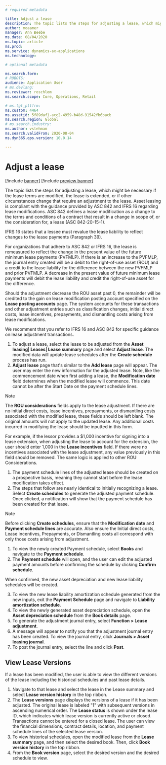 ```yaml
---
# required metadata

title: Adjust a lease
description: The topic lists the steps for adjusting a lease, which might be necessary if the lease terms are modified, the lease is extended, or if other circumstances change that require an adjustment to the lease.  
author: moaamer
manager: Ann Beebe
ms.date: 08/04/2020
ms.topic: article
ms.prod: 
ms.service: dynamics-ax-applications
ms.technology: 

# optional metadata

ms.search.form: 
# ROBOTS: 
audience: Application User
# ms.devlang: 
ms.reviewer: roschlom
ms.search.scope: Core, Operations, Retail

# ms.tgt_pltfrm: 
ms.custom: 4464
ms.assetid: 5f89daf1-acc2-4959-b48d-91542fb6bacb
ms.search.region: Global
# ms.search.industry: 
ms.author: vstehman
ms.search.validFrom: 2020-08-04
ms.dyn365.ops.version: 10.0.14

---
```


# Adjust a lease

[!include [banner](../includes/banner.md)]
[!include [preview banner](../includes/preview-banner.md)]

The topic lists the steps for adjusting a lease, which might be necessary if the lease terms are modified, the lease is extended, or if other circumstances change that require an adjustment to the lease. Asset leasing is compliant with the guidance provided by ASC 842 and IFRS 16 regarding lease modifications. ASC 842 defines a lease modification as a change to the terms and conditions of a contract that result in a change in scope of, or the consideration for, a lease (ASC 842-20-15-1).

IFRS 16 states that a lessee must revalue the lease liability to reflect changes to the lease payments (Paragraph 39).

For organizations that adhere to ASC 842 or IFRS 16, the lease is remeasured to reflect the change in the present value of the future minimum lease payments (PVFMLP). If there is an increase to the PVFMLP, the journal entry created will be a debit to the right-of-use asset (ROU) and a credit to the lease liability for the difference between the new PVFMLP and prior PVFMLP. A decrease in the present value of future minimum lease payments will debit the lease liability and credit the right-of-use asset for the difference.

Should the adjustment decrease the ROU asset past 0, the remainder will be credited to the gain on lease modification posting account specified on the **Lease posting accounts** page. The system accounts for these transactions and other adjustment entries such as classification changes, initial direct costs, lease incentives, prepayments, and dismantling costs arising from lease modifications.

We recomment that you refer to IFRS 16 and ASC 842 for specific guidance on lease adjustment transactions.

1. To adjust a lease, select the lease to be adjusted from the **Asset leasing| Leases| Lease summary** page and select **Adjust lease**. The modified data will update lease schedules after the **Create schedule** process has run.
2. **Adjust lease**  page that's similar to the **Add lease** page will appear. The user may enter the new information for the adjusted lease. Note, like the commencement date when first adding a lease, the **Modification date** field determines when the modified lease will commence. This date cannot be after the Start Date on the payment schedule lines.

 > [!Note] 
 > The **ROU considerations** fields apply to the lease adjustment. If there are no initial direct costs, lease incentives, prepayments, or dismantling costs associated with the modified lease, these fields should be left blank. The original amounts will not apply to the updated lease. Any additional costs incurred in modifying the lease should be inputted in this form.

For example, if the lessor provides a $1,000 incentive for signing into a lease extension, when adjusting the lease to account for the extension, the user should enter 1,000 in the **Lease incentives** field. If there were no incentives associated with the lease adjustment, any value previously in this field should be removed. The same logic is applied to other ROU Considerations.

1.	The payment schedule lines of the adjusted lease should be created on a prospective basis, meaning they cannot start before the lease modification takes effect.
2.	The steps that follow are nearly identical to initially recognizing a lease. Select **Create schedules** to generate the adjusted payment schedule. Once clicked, a notification will show that the payment schedule has been created for that lease.

   > [!Note]
   > Before clicking **Create schedules**, ensure that the **Modification date** and **Payment schedule lines** are accurate. Also ensure the Initial direct costs, Lease incentives, Prepayments, or Dismantling costs all correspond with only those costs arising from adjustment.

1.	To view the newly created Payment schedule, select **Books** and navigate to the **Payment schedule**.
2.	The **Payment schedule** will open, and the user can edit the adjusted payment amounts before confirming the schedule by clicking **Confirm schedule**. 

When confirmed, the new asset depreciation and new lease liability schedules will be created.

3.	To view the new lease liability amortization schedule generated from the new inputs, exit the **Payment Schedule** page and navigate to **Liability amortization schedule**.
4.	To view the newly generated asset depreciation schedule, open the **Asset depreciation schedule** from the **Book details** page.
5.	To generate the adjustment journal entry, select **Function > Lease adjustment**.
6.	A message will appear to notify you that the adjustment journal entry has been created. To view the journal entry, click **Journals > Asset leasing journal**.
7.	To post the journal entry, select the line and click **Post**.


## View Lease Versions

If a lease has been modified, the user is able to view the different versions of the lease including the historical schedules and past lease details.

1.	Navigate to that lease and select the lease in the Lease summary and select **Lease version history** in the top ribbon.
2.	The **Lease versions** page displays the versions of a lease if it has been adjusted. The original lease is labeled "1" with subsequent versions in ascending numerical order. The **Lease status** is shown under the lease ID, which indicates which lease version is currently active or closed. Transactions cannot be entered for a closed lease. The user can view the financial dimensions, contract details, location, and payment schedule lines of the selected lease version.
3.	To view historical schedules, open the modified lease from the **Lease summary** page, and then select the desired book. Then, click **Book version history** in the top ribbon.
4.	From the **Book version** page, select the desired version and the desired schedule to view.
